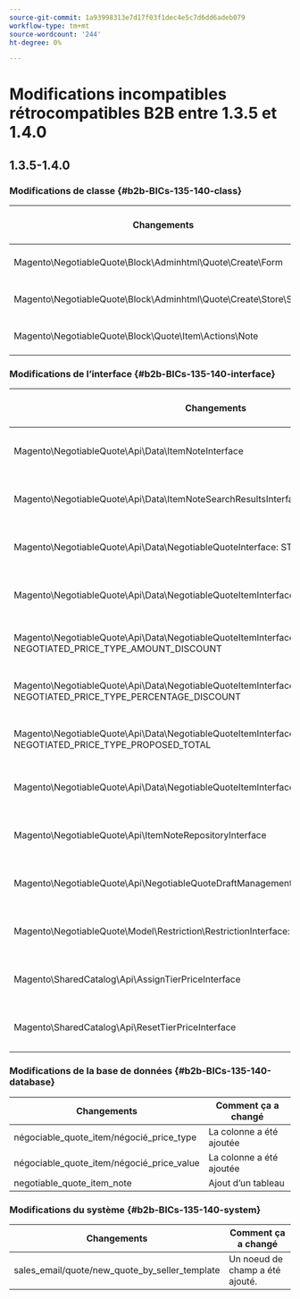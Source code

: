 ```yaml
---
source-git-commit: 1a93998313e7d17f03f1dec4e5c7d6dd6adeb079
workflow-type: tm+mt
source-wordcount: '244'
ht-degree: 0%

---
```

# Modifications incompatibles rétrocompatibles B2B entre 1.3.5 et 1.4.0

## 1.3.5-1.4.0

### Modifications de classe {#b2b-BICs-135-140-class}

| Changements | Comment ça a changé |
| --- | --- |
| Magento\NegotiableQuote\Block\Adminhtml\Quote\Create\Form | La classe a été ajoutée. |
| Magento\NegotiableQuote\Block\Adminhtml\Quote\Create\Store\Select | La classe a été ajoutée. |
| Magento\NegotiableQuote\Block\Quote\Item\Actions\Note | La classe a été ajoutée. |

### Modifications de l’interface {#b2b-BICs-135-140-interface}

| Changements | Comment ça a changé |
| --- | --- |
| Magento\NegotiableQuote\Api\Data\ItemNoteInterface | Une interface a été ajoutée. |
| Magento\NegotiableQuote\Api\Data\ItemNoteSearchResultsInterface | Une interface a été ajoutée. |
| Magento\NegotiableQuote\Api\Data\NegotiableQuoteInterface: STATUS\_DRAFT\_BY\_ADMIN | Une constante a été ajoutée. |
| Magento\NegotiableQuote\Api\Data\NegotiableQuoteItemInterface::NEGOTIATED\_PRICE\_TYPE | Une constante a été ajoutée. |
| Magento\NegotiableQuote\Api\Data\NegotiableQuoteItemInterface: NEGOTIATED\_PRICE\_TYPE\_AMOUNT\_DISCOUNT | Une constante a été ajoutée. |
| Magento\NegotiableQuote\Api\Data\NegotiableQuoteItemInterface: NEGOTIATED\_PRICE\_TYPE\_PERCENTAGE\_DISCOUNT | Une constante a été ajoutée. |
| Magento\NegotiableQuote\Api\Data\NegotiableQuoteItemInterface: NEGOTIATED\_PRICE\_TYPE\_PROPOSED\_TOTAL | Une constante a été ajoutée. |
| Magento\NegotiableQuote\Api\Data\NegotiableQuoteItemInterface::NEGOTIATED\_PRICE\_VALUE | Une constante a été ajoutée. |
| Magento\NegotiableQuote\Api\ItemNoteRepositoryInterface | Une interface a été ajoutée. |
| Magento\NegotiableQuote\Api\NegotiableQuoteDraftManagementInterface | Une interface a été ajoutée. |
| Magento\NegotiableQuote\Model\Restriction\RestrictionInterface::ACTION\_VIEW | Une constante a été ajoutée. |
| Magento\SharedCatalog\Api\AssignTierPriceInterface | Une interface a été ajoutée. |
| Magento\SharedCatalog\Api\ResetTierPriceInterface | Une interface a été ajoutée. |

### Modifications de la base de données {#b2b-BICs-135-140-database}

| Changements | Comment ça a changé |
| --- | --- |
| négociable\_quote\_item/négocié\_price\_type | La colonne a été ajoutée |
| négociable\_quote\_item/négocié\_price\_value | La colonne a été ajoutée |
| negotiable\_quote\_item\_note | Ajout d’un tableau |

### Modifications du système {#b2b-BICs-135-140-system}

| Changements | Comment ça a changé |
| --- | --- |
| sales\_email/quote/new\_quote\_by\_seller\_template | Un noeud de champ a été ajouté. |
